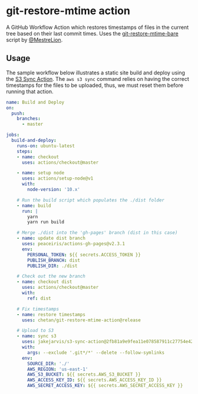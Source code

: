 # git-restore-mtime action

A GitHub Workflow Action which restores timestamps of files in the current tree based on their last commit times. Uses the [git-restore-mtime-bare](https://github.com/MestreLion/git-tools) script by [@MestreLion](https://github.com/MestreLion).

## Usage

The sample workflow below illustrates a static site build and deploy using the [S3 Sync Action](https://link). The `aws s3 sync` command relies on having the correct timestamps for the files to be uploaded, thus, we must reset them before running that action.

```yaml
name: Build and Deploy
on:
  push:
    branches:
      - master

jobs:
  build-and-deploy:
    runs-on: ubuntu-latest
    steps:
    - name: checkout
      uses: actions/checkout@master

    - name: setup node
      uses: actions/setup-node@v1
      with:
        node-version: '10.x'

    # Run the build script which populates the ./dist folder
    - name: build
      run: |
        yarn
        yarn run build

    # Merge ./dist into the 'gh-pages' branch (dist in this case)
    - name: update dist branch
      uses: peaceiris/actions-gh-pages@v2.3.1
      env:
        PERSONAL_TOKEN: ${{ secrets.ACCESS_TOKEN }}
        PUBLISH_BRANCH: dist
        PUBLISH_DIR: ./dist

    # Check out the new branch
    - name: checkout dist
      uses: actions/checkout@master
      with:
        ref: dist

    # Fix timestamps
    - name: restore timestamps
      uses: chetan/git-restore-mtime-action@release

    # Upload to S3
    - name: sync s3
      uses: jakejarvis/s3-sync-action@2fb81a9e9fea11e078587911c27754e42e6a6e88
      with:
        args: --exclude '.git*/*' --delete --follow-symlinks
      env:
        SOURCE_DIR: './'
        AWS_REGION: 'us-east-1'
        AWS_S3_BUCKET: ${{ secrets.AWS_S3_BUCKET }}
        AWS_ACCESS_KEY_ID: ${{ secrets.AWS_ACCESS_KEY_ID }}
        AWS_SECRET_ACCESS_KEY: ${{ secrets.AWS_SECRET_ACCESS_KEY }}

```
